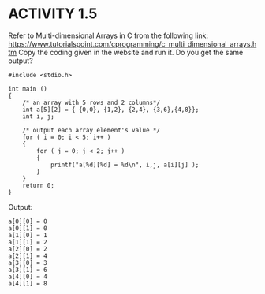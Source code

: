 # ACTIVITY 1.5

Refer to Multi-dimensional Arrays in C from the following link: https://www.tutorialspoint.com/cprogramming/c_multi_dimensional_arrays.htm
Copy the coding given in the website and run it. Do you get the same output?

```
#include <stdio.h>
 
int main () 
{
	/* an array with 5 rows and 2 columns*/
	int a[5][2] = { {0,0}, {1,2}, {2,4}, {3,6},{4,8}};
	int i, j;
 
	/* output each array element's value */
	for ( i = 0; i < 5; i++ ) 
	{
		for ( j = 0; j < 2; j++ ) 
		{
			printf("a[%d][%d] = %d\n", i,j, a[i][j] );
		}
	}
	return 0;
}
```

Output:
```
a[0][0] = 0
a[0][1] = 0
a[1][0] = 1
a[1][1] = 2
a[2][0] = 2
a[2][1] = 4
a[3][0] = 3
a[3][1] = 6
a[4][0] = 4
a[4][1] = 8
```
